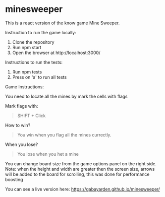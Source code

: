 # minesweeper
This is a react version of the know game Mine Sweeper.

Instruction to run the game locally:
1. Clone the repository
2. Run npm start
3. Open the browser at http://localhost:3000/

Instructions to run the tests:
1. Run npm tests
2. Press on 'a' to run all tests

Game Instructions:

You need to locate all the mines by mark the cells with flags

Mark flags with:
> SHIFT + Click

How to win?
>You win when you flag all the mines currectly.

When you lose?
>You lose when you het a mine

You can change board size from the game options panel on the right side.
Note: when the height and width are greater then the screen size, arrows will be added to the board for scrolling, this was done for performance boosting

You can see a live version here:
https://gabayarden.github.io/minesweeper/
